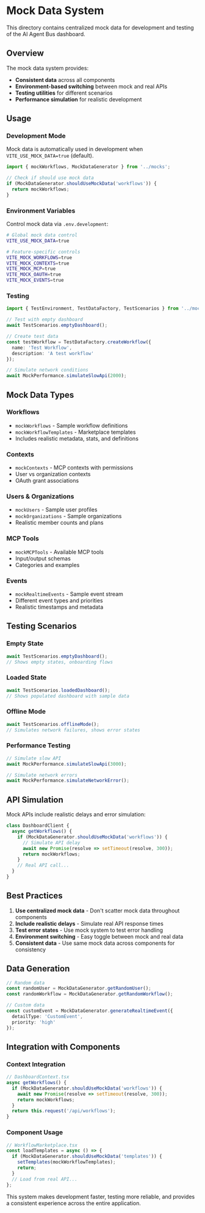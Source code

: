 # Mock Data System

This directory contains centralized mock data for development and testing of the AI Agent Bus dashboard.

## Overview

The mock data system provides:
- **Consistent data** across all components
- **Environment-based switching** between mock and real APIs
- **Testing utilities** for different scenarios
- **Performance simulation** for realistic development

## Usage

### Development Mode
Mock data is automatically used in development when `VITE_USE_MOCK_DATA=true` (default).

```typescript
import { mockWorkflows, MockDataGenerator } from '../mocks';

// Check if should use mock data
if (MockDataGenerator.shouldUseMockData('workflows')) {
  return mockWorkflows;
}
```

### Environment Variables

Control mock data via `.env.development`:

```bash
# Global mock data control
VITE_USE_MOCK_DATA=true

# Feature-specific controls
VITE_MOCK_WORKFLOWS=true
VITE_MOCK_CONTEXTS=true
VITE_MOCK_MCP=true
VITE_MOCK_OAUTH=true
VITE_MOCK_EVENTS=true
```

### Testing

```typescript
import { TestEnvironment, TestDataFactory, TestScenarios } from '../mocks/testing-utils';

// Test with empty dashboard
await TestScenarios.emptyDashboard();

// Create test data
const testWorkflow = TestDataFactory.createWorkflow({
  name: 'Test Workflow',
  description: 'A test workflow'
});

// Simulate network conditions
await MockPerformance.simulateSlowApi(2000);
```

## Mock Data Types

### Workflows
- `mockWorkflows` - Sample workflow definitions
- `mockWorkflowTemplates` - Marketplace templates
- Includes realistic metadata, stats, and definitions

### Contexts
- `mockContexts` - MCP contexts with permissions
- User vs organization contexts
- OAuth grant associations

### Users & Organizations
- `mockUsers` - Sample user profiles
- `mockOrganizations` - Sample organizations
- Realistic member counts and plans

### MCP Tools
- `mockMCPTools` - Available MCP tools
- Input/output schemas
- Categories and examples

### Events
- `mockRealtimeEvents` - Sample event stream
- Different event types and priorities
- Realistic timestamps and metadata

## Testing Scenarios

### Empty State
```typescript
await TestScenarios.emptyDashboard();
// Shows empty states, onboarding flows
```

### Loaded State
```typescript
await TestScenarios.loadedDashboard();
// Shows populated dashboard with sample data
```

### Offline Mode
```typescript
await TestScenarios.offlineMode();
// Simulates network failures, shows error states
```

### Performance Testing
```typescript
// Simulate slow API
await MockPerformance.simulateSlowApi(3000);

// Simulate network errors
await MockPerformance.simulateNetworkError();
```

## API Simulation

Mock APIs include realistic delays and error simulation:

```typescript
class DashboardClient {
  async getWorkflows() {
    if (MockDataGenerator.shouldUseMockData('workflows')) {
      // Simulate API delay
      await new Promise(resolve => setTimeout(resolve, 300));
      return mockWorkflows;
    }
    // Real API call...
  }
}
```

## Best Practices

1. **Use centralized mock data** - Don't scatter mock data throughout components
2. **Include realistic delays** - Simulate real API response times
3. **Test error states** - Use mock system to test error handling
4. **Environment switching** - Easy toggle between mock and real data
5. **Consistent data** - Use same mock data across components for consistency

## Data Generation

```typescript
// Random data
const randomUser = MockDataGenerator.getRandomUser();
const randomWorkflow = MockDataGenerator.getRandomWorkflow();

// Custom data
const customEvent = MockDataGenerator.generateRealtimeEvent({
  detailType: 'CustomEvent',
  priority: 'high'
});
```

## Integration with Components

### Context Integration
```typescript
// DashboardContext.tsx
async getWorkflows() {
  if (MockDataGenerator.shouldUseMockData('workflows')) {
    await new Promise(resolve => setTimeout(resolve, 300));
    return mockWorkflows;
  }
  return this.request('/api/workflows');
}
```

### Component Usage
```typescript
// WorkflowMarketplace.tsx
const loadTemplates = async () => {
  if (MockDataGenerator.shouldUseMockData('templates')) {
    setTemplates(mockWorkflowTemplates);
    return;
  }
  // Load from real API...
};
```

This system makes development faster, testing more reliable, and provides a consistent experience across the entire application.